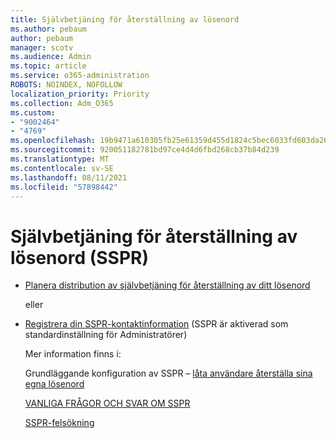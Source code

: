 ```yaml
---
title: Självbetjäning för återställning av lösenord
ms.author: pebaum
author: pebaum
manager: scotv
ms.audience: Admin
ms.topic: article
ms.service: o365-administration
ROBOTS: NOINDEX, NOFOLLOW
localization_priority: Priority
ms.collection: Adm_O365
ms.custom:
- "9002464"
- "4769"
ms.openlocfilehash: 19b9471a610305fb25e61359d455d1824c5bec6033fd603da265af9333543ccc
ms.sourcegitcommit: 920051182781bd97ce4d4d6fbd268cb37b84d239
ms.translationtype: MT
ms.contentlocale: sv-SE
ms.lasthandoff: 08/11/2021
ms.locfileid: "57898442"
---
```

# <a name="self-service-password-reset-sspr"></a>Självbetjäning för återställning av lösenord (SSPR)

- [Planera distribution av självbetjäning för återställning av ditt lösenord](https://go.microsoft.com/fwlink/?linkid=2142944)  

    eller
- [Registrera din SSPR-kontaktinformation](https://mysignins.microsoft.com/security-info) (SSPR är aktiverad som standardinställning för Administratörer)

    Mer information finns i:

    Grundläggande konfiguration av SSPR – [låta användare återställa sina egna lösenord](https://docs.microsoft.com/microsoft-365/admin/add-users/let-users-reset-passwords)

    [VANLIGA FRÅGOR OCH SVAR OM SSPR](https://docs.microsoft.com/azure/active-directory/authentication/active-directory-passwords-faq)

    [SSPR-felsökning](https://docs.microsoft.com/azure/active-directory/authentication/active-directory-passwords-troubleshoot)
